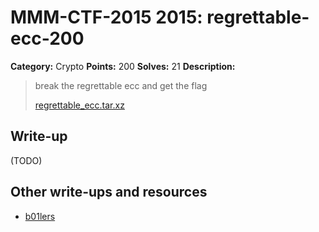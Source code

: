 # MMM-CTF-2015 2015: regrettable-ecc-200

**Category:** Crypto
**Points:** 200
**Solves:** 21
**Description:**

> break the regrettable ecc and get the flag
>
> [regrettable_ecc.tar.xz](regrettable_ecc.tar.xz-92db3638913f5de9e495a4f1a4fecaeba24dfe689574e41a348e566d7e17cc8d)
>

## Write-up

(TODO)

## Other write-ups and resources

* [b01lers](https://b01lers.net/challenges/MMA%20CTF%202015/regrettable%20ecc/57/)
